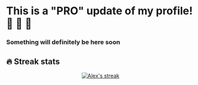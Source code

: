 <!-- 
### Hi there, i'm lattelix <img src="https://media.giphy.com/media/hvRJCLFzcasrR4ia7z/giphy.gif" width="30">

I'm Alexander, a junior **FrontEnd-web** developer.

![Profile views](https://gpvc.arturio.dev/lattelix)
![visitors](https://visitor-badge.laobi.icu/badge?page_id=lattelix)
![GitHub Org's stars](https://img.shields.io/github/stars/lattelix)
![GitHub followers](https://img.shields.io/github/followers/lattelix)

- 🔭 I’m currently working for my future
- 🌱 I’m currently learning javascript and life
- 👯 I’m looking to collaborate with Matvey
- 🤔 I’m looking for better life
- 💬 Ask me how living
-->

# This is a "PRO" update of my profile!   🎉 🍾 🎊
### Something will definitely be here soon


<!-- Скопировано у Матвея -->
<!--

### Technologies
[![JavaScript](https://img.shields.io/badge/-JavaScript-000?&logo=JavaScript)](http://lattelix.xyz?ref=github)
[![](https://img.shields.io/badge/-jQuery-000?&logo=jQuery&logoColor=0769AD)](http://lattelix.xyz?ref=github)
[![](https://img.shields.io/badge/-Node.js-000?&logo=node.js)](http://lattelix.xyz?ref=github)
[![](https://img.shields.io/badge/-Bootstrap-000?&logo=Bootstrap)](http://lattelix.xyz?ref=github)
[![](https://img.shields.io/badge/-Vue-000?&logo=Vue.js)](http://lattelix.xyz?ref=github)
[![](https://img.shields.io/badge/-HTML-000?&logo=html5)](http://lattelix.xyz?ref=github)
[![](https://img.shields.io/badge/-CSS-000?&logo=css3&logoColor=1572B6)](http://lattelix.xyz?ref=github)
[![](https://img.shields.io/badge/-Tailwind-000?&logo=tailwind-css)](http://lattelix.xyz?ref=github)
[![](https://img.shields.io/badge/-Sass-000?&logo=sass&logoColor=CC6699)](http://lattelix.xyz?ref=github)
[![](https://img.shields.io/badge/-Git-000?&logo=Git)](http://lattelix.xyz?ref=github)
[![](https://img.shields.io/badge/-Docker-000?&logo=Docker)](http://lattelix.xyz?ref=github)
-->

## 🔥 Streak stats

<p align="center">
  <a href="http://lattelix.xyz/old">
    <img title="GitHub Streak" alt="Alex's streak" src="http://github-readme-streak-stats.herokuapp.com?user=lattelix&theme=Javascript&hide_border=true"/>
  </a>
</p>


